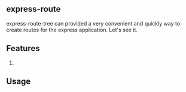 ## express-route
express-route-tree can provided a very convenient and quickly way to create routes for the express application. Let's see it.
## Features
1.
## Usage


